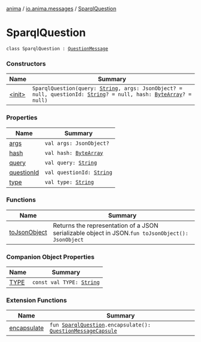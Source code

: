 [anima](../../index.md) / [io.anima.messages](../index.md) / [SparqlQuestion](./index.md)

# SparqlQuestion

`class SparqlQuestion : `[`QuestionMessage`](../-question-message/index.md)

### Constructors

| Name | Summary |
|---|---|
| [&lt;init&gt;](-init-.md) | `SparqlQuestion(query: `[`String`](https://kotlinlang.org/api/latest/jvm/stdlib/kotlin/-string/index.html)`, args: JsonObject? = null, questionId: `[`String`](https://kotlinlang.org/api/latest/jvm/stdlib/kotlin/-string/index.html)`? = null, hash: `[`ByteArray`](https://kotlinlang.org/api/latest/jvm/stdlib/kotlin/-byte-array/index.html)`? = null)` |

### Properties

| Name | Summary |
|---|---|
| [args](args.md) | `val args: JsonObject?` |
| [hash](hash.md) | `val hash: `[`ByteArray`](https://kotlinlang.org/api/latest/jvm/stdlib/kotlin/-byte-array/index.html) |
| [query](query.md) | `val query: `[`String`](https://kotlinlang.org/api/latest/jvm/stdlib/kotlin/-string/index.html) |
| [questionId](question-id.md) | `val questionId: `[`String`](https://kotlinlang.org/api/latest/jvm/stdlib/kotlin/-string/index.html) |
| [type](type.md) | `val type: `[`String`](https://kotlinlang.org/api/latest/jvm/stdlib/kotlin/-string/index.html) |

### Functions

| Name | Summary |
|---|---|
| [toJsonObject](to-json-object.md) | Returns the representation of a JSON serializable object in JSON.`fun toJsonObject(): JsonObject` |

### Companion Object Properties

| Name | Summary |
|---|---|
| [TYPE](-t-y-p-e.md) | `const val TYPE: `[`String`](https://kotlinlang.org/api/latest/jvm/stdlib/kotlin/-string/index.html) |

### Extension Functions

| Name | Summary |
|---|---|
| [encapsulate](../../io.anima.core.mind.gremlin/encapsulate.md) | `fun `[`SparqlQuestion`](./index.md)`.encapsulate(): `[`QuestionMessageCapsule`](../../io.anima.core.transform/-question-message-capsule/index.md) |
